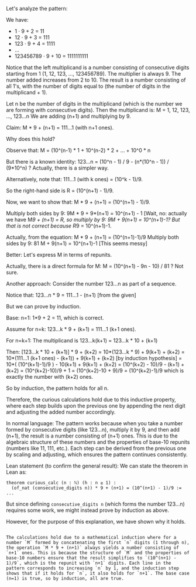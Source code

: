 Let's analyze the pattern:

We have:
- 1 · 9 + 2 = 11
- 12 · 9 + 3 = 111
- 123 · 9 + 4 = 1111
- ...
- 123456789 · 9 + 10 = 1111111111

Notice that the left multiplicand is a number consisting of consecutive digits starting from 1 (1, 12, 123, ..., 123456789). The multiplier is always 9. The number added increases from 2 to 10. The result is a number consisting of all 1's, with the number of digits equal to (the number of digits in the multiplicand + 1).

Let n be the number of digits in the multiplicand (which is the number we are forming with consecutive digits). Then the multiplicand is:
   M = 1, 12, 123, ..., 123...n
We are adding (n+1) and multiplying by 9.

Claim: M * 9 + (n+1) = 111...1 (with n+1 ones).

Why does this hold?

Observe that:
   M = (10^(n-1) * 1 + 10^(n-2) * 2 + ... + 10^0 * n

But there is a known identity:
   123...n = (10^n - 1) / 9 - (n*(10^n - 1)) / (9*10^n) ? Actually, there is a simpler way.

Alternatively, note that:
   111...1 (with k ones) = (10^k - 1)/9.

So the right-hand side is R = (10^(n+1) - 1)/9.

Now, we want to show that:
   M * 9 + (n+1) = (10^(n+1) - 1)/9.

Multiply both sides by 9:
   9M * 9 + 9*(n+1) = 10^(n+1) - 1   [Wait, no: actually we have M*9 + (n+1) = R, so multiply by 9: 9M + 9(n+1) = 10^(n+1)-1? But that is not correct because R*9 = 10^(n+1)-1.

Actually, from the equation:
   M * 9 + (n+1) = (10^(n+1)-1)/9
Multiply both sides by 9:
   81 M + 9(n+1) = 10^(n+1)-1   [This seems messy]

Better: Let's express M in terms of repunits.

Actually, there is a direct formula for M:
   M = (10^(n+1) - 9n - 10) / 81   ? Not sure.

Another approach: Consider the number 123...n as part of a sequence.

Notice that:
   123...n * 9 = 111...1 - (n+1)   [from the given]

But we can prove by induction.

Base: n=1: 1*9 + 2 = 11, which is correct.

Assume for n=k: 123...k * 9 + (k+1) = 111...1 (k+1 ones).

For n=k+1: The multiplicand is 123...k(k+1) = 123...k * 10 + (k+1)

Then:
   [123...k * 10 + (k+1)] * 9 + (k+2) = 10*(123...k * 9) + 9(k+1) + (k+2)
   = 10*(111...1 (k+1 ones) - (k+1)) + 9(k+1) + (k+2)   [by induction hypothesis]
   = 10*( (10^(k+1)-1)/9 ) - 10(k+1) + 9(k+1) + (k+2)
   = (10^(k+2) - 10)/9 - (k+1) + (k+2)
   = (10^(k+2)-10)/9 + 1
   = (10^(k+2)-10 + 9)/9 = (10^(k+2)-1)/9
   which is exactly the number with (k+2) ones.

So by induction, the pattern holds for all n.

Therefore, the curious calculations hold due to this inductive property, where each step builds upon the previous one by appending the next digit and adjusting the added number accordingly.

In normal language:
The pattern works because when you take a number formed by consecutive digits (like 123...n), multiply it by 9, and then add (n+1), the result is a number consisting of (n+1) ones. This is due to the algebraic structure of these numbers and the properties of base-10 repunits (numbers like 11, 111, etc.). Each step can be derived from the previous one by scaling and adjusting, which ensures the pattern continues consistently.

Lean statement (to confirm the general result):
We can state the theorem in Lean as:

```lean
theorem curious_calc (n : ℕ) (h : n ≥ 1) : 
  (of_nat (consecutive_digits n)) * 9 + (n+1) = (10^(n+1) - 1)/9 := ...
```

But since defining `consecutive_digits n` (which forms the number 123...n) requires some work, we might instead prove by induction as above.

However, for the purpose of this explanation, we have shown why it holds.
```

The calculations hold due to a mathematical induction where for a number `M` formed by concatenating the first `n` digits (1 through n), the operation `M * 9 + (n+1)` always yields a number consisting of `n+1` ones. This is because the structure of `M` and the properties of base-10 numbers ensure that the result simplifies to `(10^(n+1) - 1)/9`, which is the repunit with `n+1` digits. Each line in the pattern corresponds to increasing `n` by 1, and the induction step shows that if it holds for `n`, it also holds for `n+1`. The base case (n=1) is true, so by induction, all are true.
